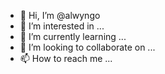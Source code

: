 - 👋 Hi, I’m @alwyngo
- 👀 I’m interested in ...
- 🌱 I’m currently learning ...
- 💞️ I’m looking to collaborate on ...
- 📫 How to reach me ...

<!---
alwyngo/alwyngo is a ✨ special ✨ repository because its `README.md` (this file) appears on your GitHub profile.
You can click the Preview link to take a look at your changes.
--->
